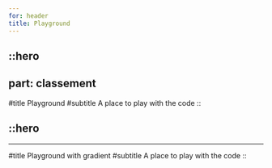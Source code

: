 ```yaml
---
for: header
title: Playground
---
```


::hero
---
part: classement
---
#title
Playground
#subtitle
A place to play with the code
::

::hero
---
---
#title
Playground with gradient
#subtitle
A place to play with the code
::
